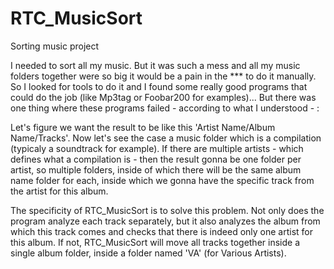 # RTC_MusicSort
Sorting music project

I needed to sort all my music. But it was such a mess and all my music folders together were so big it would be a pain in the *** to do it manually. So I looked for tools to do it and I found some really good programs that could do the job (like Mp3tag or Foobar200 for examples)... But there was one thing where these programs failed - according to what I understood - :

Let's figure we want the result to be like this 'Artist Name/Album Name/Tracks'. Now let's see the case a music folder which is a compilation (typicaly a soundtrack for example). If there are multiple artists - which defines what a compilation is - then the result gonna be one folder per artist, so multiple folders, inside of which there will be the same album name folder for each, inside which we gonna have the specific track from the artist for this album.

The specificity of RTC_MusicSort is to solve this problem. Not only does the program analyze each track separately, but it also analyzes the album from which this track comes and checks that there is indeed only one artist for this album. If not, RTC_MusicSort will move all tracks together inside a single album folder, inside a folder named 'VA' (for Various Artists).

